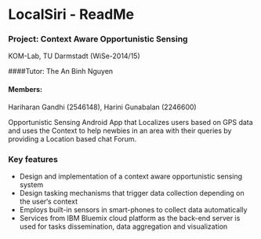 # LocalSiri - ReadMe #
### Project: Context Aware Opportunistic Sensing 
KOM-Lab, TU Darmstadt (WiSe-2014/15) 

####Tutor:
The An Binh Nguyen

#### Members: 
Hariharan Gandhi (2546148), Harini Gunabalan (2246600)

Opportunistic Sensing Android App that Localizes users based on GPS data and uses the Context to help newbies in an area with their queries by providing a Location based chat Forum.

### Key features ###

* Design and implementation of a context aware
opportunistic sensing system
* Design tasking mechanisms that trigger data collection
depending on the user‘s context
* Employs built-in sensors in smart-phones to collect
data automatically
* Services from IBM Bluemix cloud platform as the
back-end server is used for tasks dissemination, data
aggregation and visualization